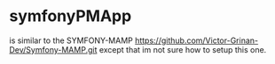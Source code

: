 # symfonyPMApp

is similar to the SYMFONY-MAMP https://github.com/Victor-Grinan-Dev/Symfony-MAMP.git
except that im not sure how to setup this one.
